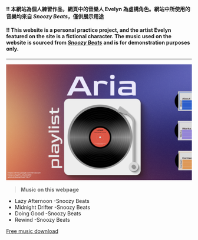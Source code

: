 #### !! 本網站為個人練習作品，網頁中的音樂人 Evelyn 為虛構角色。網站中所使用的音樂均來自 _Snoozy Beats_，僅供展示用途
#### !! This website is a personal practice project, and the artist Evelyn featured on the site is a fictional character. The music used on the website is sourced from [_Snoozy Beats_](https://freemusicarchive.org/music/snoozy-beats/) and is for demonstration purposes only.

---

[![Evelyn](images/index.png)](https://aria-hawa.github.io/Evelyn-Music-Web/)


> **Music on this webpage**
> 
* Lazy Afternoon -Snoozy Beats
* Midnight Drifter -Snoozy Beats
* Doing Good -Snoozy Beats
* Rewind -Snoozy Beats

[Free music download]( https://drive.google.com/drive/u/1/folders/11g5Tc_DwMd29I-wKQUH9sHM7hdlF76r7)
